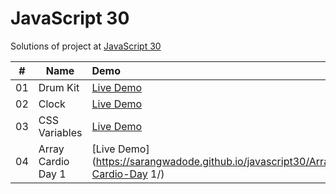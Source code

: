 # JavaScript 30

Solutions of project at [JavaScript 30](https://courses.wesbos.com/account/access/5fec20de3a75762422aab859/view/194130650)

|  #  | Name               | Demo                                                                         |
| :-: | ------------------ | :--------------------------------------------------------------------------- |
| 01  | Drum Kit           | [Live Demo](https://sarangwadode.github.io/javascript30/Drum-Kit/)           |
| 02  | Clock              | [Live Demo](https://sarangwadode.github.io/javascript30/Clock/)              |
| 03  | CSS Variables      | [Live Demo](https://sarangwadode.github.io/javascript30/CSS-Variables/)      |
| 04  | Array Cardio Day 1 | [Live Demo](https://sarangwadode.github.io/javascript30/Array-Cardio-Day 1/) |
